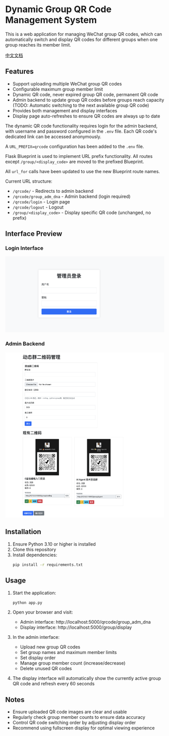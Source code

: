 # Dynamic Group QR Code Management System

This is a web application for managing WeChat group QR codes, which can automatically switch and display QR codes for different groups when one group reaches its member limit.

[中文文档](README.md)

## Features

- Support uploading multiple WeChat group QR codes
- Configurable maximum group member limit
- Dynamic QR code, never expired group QR code, permanent QR code
- Admin backend to update group QR codes before groups reach capacity (TODO: Automatic switching to the next available group QR code)
- Provides both management and display interfaces
- Display page auto-refreshes to ensure QR codes are always up to date

The dynamic QR code functionality requires login for the admin backend, with username and password configured in the `.env` file. Each QR code's dedicated link can be accessed anonymously.

A `URL_PREFIX=qrcode` configuration has been added to the `.env` file.

Flask Blueprint is used to implement URL prefix functionality.
All routes except `/group/<display_code>` are moved to the prefixed Blueprint.

All `url_for` calls have been updated to use the new Blueprint route names.

Current URL structure:
- `/qrcode/` - Redirects to admin backend
- `/qrcode/group_adm_dna` - Admin backend (login required)
- `/qrcode/login` - Login page
- `/qrcode/logout` - Logout
- `/group/<display_code>` - Display specific QR code (unchanged, no prefix)

## Interface Preview

### Login Interface
![Login Interface](/images/login.png)

### Admin Backend
![Admin Backend](/images/qrcode_admin.png)

## Installation

1. Ensure Python 3.10 or higher is installed
2. Clone this repository
3. Install dependencies:
   ```bash
   pip install -r requirements.txt
   ```

## Usage

1. Start the application:
   ```bash
   python app.py
   ```

2. Open your browser and visit:
   - Admin interface: http://localhost:5000/qrcode/group_adm_dna
   - Display interface: http://localhost:5000/group/display

3. In the admin interface:
   - Upload new group QR codes
   - Set group names and maximum member limits
   - Set display order
   - Manage group member count (increase/decrease)
   - Delete unused QR codes

4. The display interface will automatically show the currently active group QR code and refresh every 60 seconds

## Notes

- Ensure uploaded QR code images are clear and usable
- Regularly check group member counts to ensure data accuracy
- Control QR code switching order by adjusting display order
- Recommend using fullscreen display for optimal viewing experience 